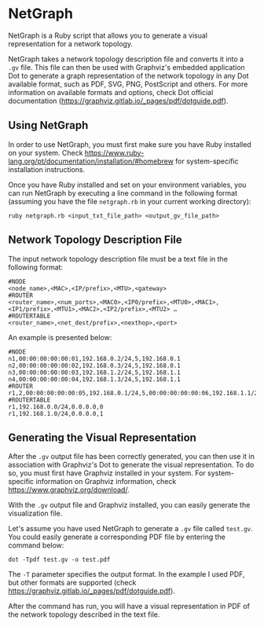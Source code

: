 # NetGraph

NetGraph is a Ruby script that allows you to generate a visual representation for a network topology.

NetGraph takes a network topology description file and converts it into a ```.gv``` file. This file can then be used with Graphviz's embedded application Dot to generate a graph representation of the network topology in any Dot available format, such as PDF, SVG, PNG, PostScript and others. For more information on available formats and options, check Dot official documentation (https://graphviz.gitlab.io/_pages/pdf/dotguide.pdf).

## Using NetGraph

In order to use NetGraph, you must first make sure you have Ruby installed on your system. Check https://www.ruby-lang.org/pt/documentation/installation/#homebrew for system-specific installation instructions.

Once you have Ruby installed and set on your environment variables, you can run NetGraph by executing a line command in the following format (assuming you have the file ```netgraph.rb``` in your current working directory):

```
ruby netgraph.rb <input_txt_file_path> <output_gv_file_path>
```

## Network Topology Description File

The input network topology description file must be a text file in the following format:

```
#NODE
<node_name>,<MAC>,<IP/prefix>,<MTU>,<gateway>
#ROUTER
<router_name>,<num_ports>,<MAC0>,<IP0/prefix>,<MTU0>,<MAC1>,<IP1/prefix>,<MTU1>,<MAC2>,<IP2/prefix>,<MTU2> …
#ROUTERTABLE
<router_name>,<net_dest/prefix>,<nexthop>,<port>
```

An example is presented below:

```
#NODE
n1,00:00:00:00:00:01,192.168.0.2/24,5,192.168.0.1
n2,00:00:00:00:00:02,192.168.0.3/24,5,192.168.0.1
n3,00:00:00:00:00:03,192.168.1.2/24,5,192.168.1.1
n4,00:00:00:00:00:04,192.168.1.3/24,5,192.168.1.1
#ROUTER
r1,2,00:00:00:00:00:05,192.168.0.1/24,5,00:00:00:00:00:06,192.168.1.1/24,5
#ROUTERTABLE
r1,192.168.0.0/24,0.0.0.0,0
r1,192.168.1.0/24,0.0.0.0,1
```

## Generating the Visual Representation

After the ```.gv``` output file has been correctly generated, you can then use it in association with Graphviz's Dot to generate the visual representation. To do so, you must first have Graphviz installed in your system. For system-specific information on Graphviz information, check https://www.graphviz.org/download/.

With the ```.gv``` output file and Graphviz installed, you can easily generate the visualization file. 

Let's assume you have used NetGraph to generate a ```.gv``` file called ```test.gv```. You could easily generate a corresponding PDF file by entering the command below:

```
dot -Tpdf test.gv -o test.pdf
```

The ```-T``` parameter specifies the output format. In the example I used PDF, but other formats are supported (check https://graphviz.gitlab.io/_pages/pdf/dotguide.pdf).

After the command has run, you will have a visual representation in PDF of the network topology described in the text file.
